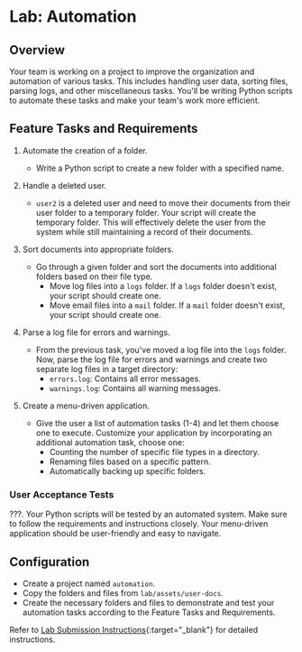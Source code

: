 # Lab: Automation

## Overview

Your team is working on a project to improve the organization and automation of various tasks. This includes handling user data, sorting files, parsing logs, and other miscellaneous tasks. You'll be writing Python scripts to automate these tasks and make your team's work more efficient.

## Feature Tasks and Requirements

1. Automate the creation of a folder.
   - Write a Python script to create a new folder with a specified name.

2. Handle a deleted user.
   - `user2` is a deleted user and need to move their documents from their user folder to a temporary folder. Your script will create the temporary folder. This will effectively delete the user from the system while still maintaining a record of their documents.

3. Sort documents into appropriate folders.
   - Go through a given folder and sort the documents into additional folders based on their file type.
     - Move log files into a `logs` folder. If a `logs` folder doesn't exist, your script should create one.
     - Move email files into a `mail` folder. If a `mail` folder doesn't exist, your script should create one.

4. Parse a log file for errors and warnings.
   - From the previous task, you've moved a log file into the `logs` folder. Now, parse the log file for errors and warnings and create two separate log files in a target directory:
     - `errors.log`: Contains all error messages.
     - `warnings.log`: Contains all warning messages.

5. Create a menu-driven application.
   - Give the user a list of automation tasks (1-4) and let them choose one to execute. Customize your application by incorporating an additional automation task, choose one:
     - Counting the number of specific file types in a directory.
     - Renaming files based on a specific pattern.
     - Automatically backing up specific folders.

### User Acceptance Tests

???. Your Python scripts will be tested by an automated system. Make sure to follow the requirements and instructions closely. Your menu-driven application should be user-friendly and easy to navigate.

## Configuration

- Create a project named `automation`.
- Copy the folders and files from `lab/assets/user-docs`.
- Create the necessary folders and files to demonstrate and test your automation tasks according to the Feature Tasks and Requirements.

Refer to [Lab Submission Instructions](../../../reference/submission-instructions/labs/){:target="_blank"} for detailed instructions.
